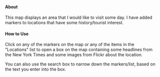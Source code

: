 <h4>About</h4>
<p>
	This map displays an area that I would like to visit some day. I have added markers to locations that have some history/tourist interest.
</p>
<h4>How to Use</h4>
<p>
	Click on any of the markers on the map or any of the items in the "Locations" list
	to open a box on the map containing some headlines from the New York Times and some 
	images from Flickr about the location.
</p>
<p>
	You can also use the search box to narrow down the markers/list, based on the text
	you enter into the box.
</p>
